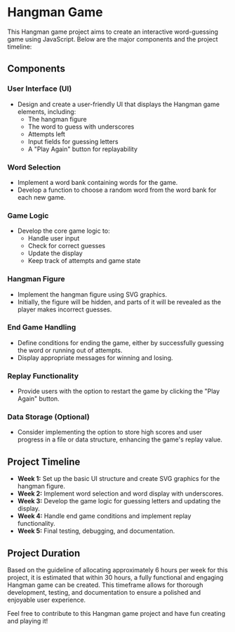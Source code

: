 # Hangman Game

This Hangman game project aims to create an interactive word-guessing game using JavaScript. Below are the major components and the project timeline:

## Components

### User Interface (UI)
- Design and create a user-friendly UI that displays the Hangman game elements, including:
  - The hangman figure
  - The word to guess with underscores
  - Attempts left
  - Input fields for guessing letters
  - A "Play Again" button for replayability

### Word Selection
- Implement a word bank containing words for the game.
- Develop a function to choose a random word from the word bank for each new game.

### Game Logic
- Develop the core game logic to:
  - Handle user input
  - Check for correct guesses
  - Update the display
  - Keep track of attempts and game state

### Hangman Figure
- Implement the hangman figure using SVG graphics.
- Initially, the figure will be hidden, and parts of it will be revealed as the player makes incorrect guesses.

### End Game Handling
- Define conditions for ending the game, either by successfully guessing the word or running out of attempts.
- Display appropriate messages for winning and losing.

### Replay Functionality
- Provide users with the option to restart the game by clicking the "Play Again" button.

### Data Storage (Optional)
- Consider implementing the option to store high scores and user progress in a file or data structure, enhancing the game's replay value.

## Project Timeline

- **Week 1:** Set up the basic UI structure and create SVG graphics for the hangman figure.
- **Week 2:** Implement word selection and word display with underscores.
- **Week 3:** Develop the game logic for guessing letters and updating the display.
- **Week 4:** Handle end game conditions and implement replay functionality.
- **Week 5:** Final testing, debugging, and documentation.

## Project Duration

Based on the guideline of allocating approximately 6 hours per week for this project, it is estimated that within 30 hours, a fully functional and engaging Hangman game can be created. This timeframe allows for thorough development, testing, and documentation to ensure a polished and enjoyable user experience.

Feel free to contribute to this Hangman game project and have fun creating and playing it!
